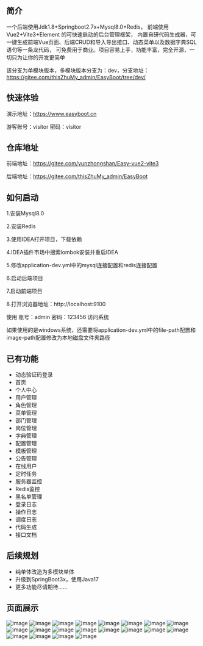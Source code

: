 ## 简介
一个后端使用Jdk1.8+Springboot2.7x+Mysql8.0+Redis，
前端使用Vue2+Vite3+Element 的可快速启动的后台管理框架，
内置自研代码生成器，可一键生成前端Vue页面、后端CRUD和导入导出接口、动态菜单以及数据字典SQL语句等一条龙代码，
可免费用于商业。项目容易上手，功能丰富，完全开源，一切只为让你的开发更简单

该分支为单模块版本，多模块版本分支为：dev，分支地址：https://gitee.com/thisZhuMy_admin/EasyBoot/tree/dev/

## 快速体验
演示地址：https://www.easyboot.cn

游客账号：visitor 密码：visitor

## 仓库地址
前端地址：https://gitee.com/yunzhongshan/Easy-vue2-vite3

后端地址：https://gitee.com/thisZhuMy_admin/EasyBoot

## 如何启动
1.安装Mysql8.0

2.安装Redis

3.使用IDEA打开项目，下载依赖

4.IDEA插件市场中搜索lombok安装并重启IDEA

5.修改application-dev.yml中的mysql连接配置和redis连接配置

6.启动后端项目

7.启动前端项目

8.打开浏览器地址：http://localhost:9100

使用 账号：admin 密码：123456 访问系统

如果使用的是windows系统，还需要将application-dev.yml中的file-path配置和image-path配置修改为本地磁盘文件夹路径


## 已有功能
<ul>
    <li>动态验证码登录</li>
    <li>首页</li>
    <li>个人中心</li>
    <li>用户管理</li>
    <li>角色管理</li>
    <li>菜单管理</li>
    <li>部门管理</li>
    <li>岗位管理</li>
    <li>字典管理</li>
    <li>配置管理</li>
    <li>模板管理</li>
    <li>公告管理</li>
    <li>在线用户</li>
    <li>定时任务</li>
    <li>服务器监控</li>
    <li>Redis监控</li>
    <li>黑名单管理</li>
    <li>登录日志</li>
    <li>操作日志</li>
    <li>调度日志</li>
    <li>代码生成</li>
    <li>接口文档</li>

</ul>

## 后续规划
<ul>
    <li>纯单体改造为多模块单体</li>
    <li>升级到SpringBoot3x，使用Java17</li>
    <li>更多功能尽请期待......</li>
</ul>

## 页面展示
![image](doc/login.png)
![image](doc/admin-user.png)
![image](doc/role.png)
![image](doc/menu.png)
![image](doc/department.png)
![image](doc/post.png)
![image](doc/data-dict-domain.png)
![image](doc/sys-config-domain.png)
![image](doc/template-config.png)
![image](doc/notice.png)
![image](doc/online-user.png)
![image](doc/scheduled-task.png)
![image](doc/server.png)
![image](doc/redis.png)
![image](doc/blacklist.png)
![image](doc/login-log.png)
![image](doc/operation-log.png)
![image](doc/gen.png)
![image](doc/template-param-config.png)
![image](doc/doc.png)